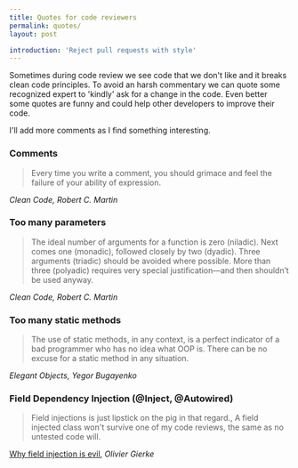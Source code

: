 ```yaml
---
title: Quotes for code reviewers
permalink: quotes/
layout: post

introduction: 'Reject pull requests with style'
---
```

Sometimes during code review we see code that we don't like and it breaks clean code principles. To avoid an harsh commentary we can quote some recognized expert to 'kindly' ask for a change in the code. Even better some quotes are funny and could help other developers to improve their code.

I'll add more comments as I find something interesting.

### Comments
> Every time you write a comment, you should grimace and feel the failure of your ability of expression.

_Clean Code, Robert C. Martin_

### Too many parameters

> The ideal number of arguments for a function is zero (niladic). Next comes one (monadic), followed closely by two (dyadic). Three arguments (triadic) should be avoided where possible. More than three (polyadic) requires very special justification—and then shouldn’t be used anyway.

_Clean Code, Robert C. Martin_

### Too many static methods

> The use of static methods, in any context, is a perfect indicator of a bad programmer who has no idea what OOP is. There can be no excuse for a static method in any situation.

_Elegant Objects, Yegor Bugayenko_

### Field Dependency Injection (@Inject, @Autowired)
> Field injections is just lipstick on the pig in that regard.,
  A field injected class won't survive one of my code reviews, the same as no untested code will.
  
  [Why field injection is evil](http://olivergierke.de/2013/11/why-field-injection-is-evil/), _Olivier Gierke_
